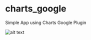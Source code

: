 # charts_google

Simple App using Charts Google Plugin

![alt text](https://github.com/WevertonCouto/Charts-Google-Flutter/blob/master/img/img%20(1).jpeg)
